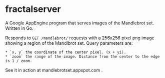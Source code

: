 fractalserver
=============

A Google AppEngine program that serves images of the Mandlebrot set. Written in Go.

Responds to `GET /mandlebrot/` requests with a 256x256 pixel png image showing a region of the Mandlbrot set. Query parameters are:
    
    * `x, y` the coordinate of the center pixel. (x + yi).
    * `zoom` the range of the image. Distance from the center to the edge is 1 / zoom.
    
See it in action at mandlebrotset.appspot.com .
